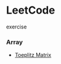 # LeetCode

exercise


### Array
* [Toeplitz Matrix](https://github.com/103style/LeetCode/blob/master/Toeplitz%20Matrix.md)
